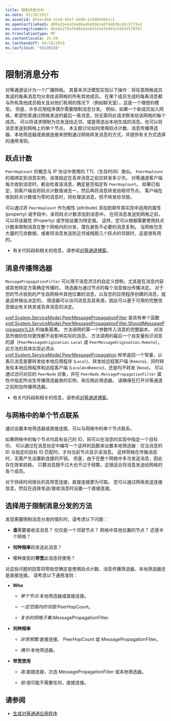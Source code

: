 ```yaml
---
title: 限制消息分布
ms.date: 03/30/2017
ms.assetid: 8b5ec4b8-1ce9-45ef-bb90-2c840456bcc1
ms.openlocfilehash: d09a2be4a59a08a4bddbb1e0f4d038cd2c5ff3e2
ms.sourcegitcommit: 0be8a279af6d8a43e03141e349d3efd5d35f8767
ms.translationtype: MT
ms.contentlocale: zh-CN
ms.lasthandoff: 04/18/2019
ms.locfileid: "59130216"
---
```

# <a name="limiting-message-distribution"></a>限制消息分布
对等通道设计为一个广播网格。 其基本洪泛模型实现以下操作：将任意网格成员发送的每条消息均分发给该网格的所有其他成员。 在某个成员生成的每条消息都与所有其他成员相关且对他们有用的情况下（例如聊天室），这是一个理想的模型。 但是，许多应用程序偶尔需要限制消息分发。 例如，如果一个新成员加入网格，希望检索通过网格发送的最后一条消息，则无需将此请求群发给该网格的每个成员。 可以将请求限制为仅发送给近邻，或是筛选出本地生成的消息。也可以将消息发送到网格上的单个节点。 本主题讨论如何使用跃点计数、消息传播筛选器、本地筛选器或直接连接来控制通过网格转发消息的方式，并提供有关方式选择的通用准则。  
  
## <a name="hop-counts"></a>跃点计数  
 `PeerHopCount` 的概念与 IP 协议中使用的 TTL（生存时间）类似。 `PeerHopCount` 的值绑定到消息实例，该值指定在丢弃消息之前应转发多少次。 对等通道客户端每次收到消息时，都会检查该消息，确定是否指定有 `PeerHopCount`。 如果已指定，则客户端会将跃点计数值减去一，然后再将消息转发给相邻节点。 客户端在收到跃点计数值为零的消息时，将处理该消息，但不转发给邻居。  
  
 可以通过将 `PeerHopCount` 作为属性 (attribute) 添加到邮件类实现中适用的属性 (property) 或字段中，来将跃点计数添加到消息中。 在将消息发送到网格之前，可以将该属性 (Property) 或字段设置为特定值。 这样，您可以根据需要使用跃点计数来限制消息在整个网格内的分发，潜在避免不必要的消息复制。 当网格包含大量的冗余数据，或者将消息发送到近邻或相距几个跃点的邻居时，这是很有用的。  
  
-   有关代码段和相关的信息，请参阅[对等通道博客](https://go.microsoft.com/fwlink/?LinkID=114531)。  
  
## <a name="message-propagation-filter"></a>消息传播筛选器  
 `MessagePropagationFilter` 可以用于消息洪泛的自定义控制，尤其是在消息内容或其他特定方案确定传播时。 筛选器为通过节点的每个消息做出传播决定。 对于您的节点收到的产生自网格中其他位置的消息，以及您的应用程序创建的消息，就是这样做出决定的。 筛选器可以访问消息及其来源，因此可以基于可用的完整信息做出有关转发或丢弃消息的决定。  
  
 <xref:System.ServiceModel.PeerMessagePropagationFilter> 是具有单个函数 <xref:System.ServiceModel.PeerMessagePropagationFilter.ShouldMessagePropagate%2A> 的抽象基类。 方法调用的第一个参数传入消息的完整副本。 对消息所做的任何更改都不会影响实际的消息。 方法调用的最后一个自变量标识消息的源（`PeerMessageOrigination.Local` 或 `PeerMessageOrigination.Remote`）。 此方法的具体实现必须从 <xref:System.ServiceModel.PeerMessagePropagation> 枚举返回一个常量，以表示消息是要转发给本地应用程序 (`Local`)、转发给远程客户端 (`Remote`)、同时转发给本地应用程序和远程客户端 (`LocalAndRemote`)，还是均不转发 (`None`)。 可以通过访问对应的 `PeerNode` 对象，并在 `PeerNode.MessagePropagationFilter` 属性中指定所派生传播筛选器类的实例，来应用此筛选器。 请确保在打开对等通道之前附加传播筛选器。  
  
-   有关代码段和相关的信息，请参阅[对等通道博客](https://go.microsoft.com/fwlink/?LinkID=114532)。  
  
## <a name="contacting-an-individual-node-in-the-mesh"></a>与网格中的单个节点联系  
 通过设置本地筛选器或直接连接，可以与网格中的单个节点联系。  
  
 如果网格中的每个节点均具有自己的 ID，则可以在消息的实现中指定一个目标 ID。 可以通过在消息协定中编写一个这样的函数来设置本地筛选器：仅当消息的 ID 与指定的目标 ID 匹配时，才向当前节点显示该消息。 这样网格在传输消息时，无需产生设置新连接的开销。 但是，由于在整个网格中多次发送消息，因此存在效率损耗。 只要消息既不过大也不过于频繁，这很适合将消息发送给网格的各个成员。  
  
 对于持续时间很长的高带宽连接，直接连接更为可取。 您可以通过网格发送连接信息，然后在选择发送/接收消息时设置一个直接连接。  
  
## <a name="choosing-an-approach-for-limiting-message-distribution"></a>选择用于限制消息分发的方法  
 发现需要限制消息分发的情形时，请考虑以下问题：  
  
-   **谁**需要接收该消息？ 仅仅是一个邻居节点？ 网格中其他位置的节点？ 还是半个网格？  
  
-   **何种频率**将发送此消息？  
  
-   哪种类型的**带宽**此消息将使用？  
  
 对这些问题的回答将帮助您确定是使用跃点计数、消息传播筛选器、本地筛选器还是直接连接。 请考虑以下通用准则：  
  
-   **Who**  
  
    -   *单个节点*:本地筛选器或直接连接。  
  
    -   *一定范围内的邻居*:PeerHopCount。  
  
    -   *复杂的网格子集*:MessagePropagationFilter.  
  
-   **何种频率**  
  
    -   *非常频繁*:直接连接、 PeerHopCount 或 MessagePropagationFilter。  
  
    -   *偶尔*:本地筛选器。  
  
-   **带宽使用**  
  
    -   *高*:直接连接，次选 MessagePropagationFilter 或本地筛选器。  
  
    -   *低*:很可能不需要任何，直接连接。  
  
## <a name="see-also"></a>请参阅

- [生成对等通道应用程序](../../../../docs/framework/wcf/feature-details/building-a-peer-channel-application.md)
